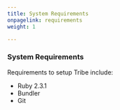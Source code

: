 ```yaml
---
title: System Requirements
onpagelink: requirements
weight: 1

---
```


### **System Requirements**

Requirements to setup Tribe include:

- Ruby 2.3.1 
- Bundler
- Git
